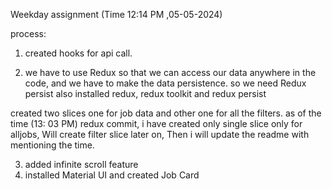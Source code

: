 Weekday assignment (Time 12:14 PM ,05-05-2024)

process:
1) created hooks for api call.

2) we have to use Redux so that we can access our data anywhere in the code, and we have to make the data persistence. so we need Redux persist also 
 installed redux, redux toolkit and redux persist

  created two slices one for job data and other one for all the filters.
  as of the time (13: 03 PM) redux commit, i have created only single slice only for alljobs, Will create filter slice later on, Then i will update the readme with mentioning the time.

 3)  added infinite scroll feature
  4) installed Material UI and created Job Card